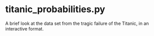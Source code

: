 # titanic_probabilities.py
A brief look at the data set from the tragic failure of the Titanic, in an interactive format.
